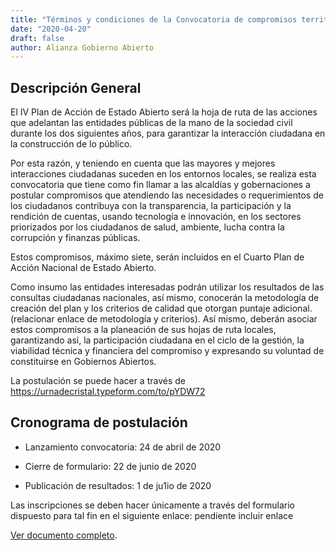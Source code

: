 ```yaml
---
title: "Términos y condiciones de la Convocatoria de compromisos territoriales para el IV Plan de Acción Nacional de Estado Abierto"
date: "2020-04-20"
draft: false
author: Alianza Gobierno Abierto
---
```

## Descripción General

El IV Plan de Acción de Estado Abierto será la hoja de ruta de las acciones que adelantan las entidades públicas de la mano de la sociedad civil durante los dos siguientes años, para garantizar la interacción ciudadana en la construcción de lo público.

Por esta razón, y teniendo en cuenta que las mayores y mejores interacciones ciudadanas suceden en los entornos locales, se realiza esta convocatoria que tiene como fin llamar a las alcaldías y gobernaciones a postular compromisos que atendiendo las necesidades o requerimientos de los ciudadanos contribuya con la transparencia, la participación y la rendición de cuentas, usando tecnología e innovación, en los sectores priorizados por los ciudadanos de salud, ambiente, lucha contra la corrupción y finanzas públicas.

Estos compromisos, máximo siete, serán incluidos en el Cuarto Plan de Acción Nacional de Estado Abierto.

Como insumo las entidades interesadas podrán utilizar los resultados de las consultas ciudadanas nacionales, así mismo, conocerán la metodología de creación del plan y los criterios de calidad que otorgan puntaje adicional. (relacionar enlace de metodología y criterios). Así mismo, deberán asociar estos compromisos a la planeación de sus hojas de ruta locales, garantizando así, la participación ciudadana en el ciclo de la gestión, la viabilidad técnica y financiera del compromiso y expresando su voluntad de constituirse en Gobiernos Abiertos.

La postulación se puede hacer a través de https://urnadecristal.typeform.com/to/pYDW72


## Cronograma de postulación

- Lanzamiento convocatoria: 24 de abril de 2020

- Cierre de formulario: 22 de junio de 2020

- Publicación de resultados: 1 de ju1io de 2020

Las inscripciones se deben hacer únicamente a través del formulario dispuesto para tal fin en el siguiente enlace: pendiente incluir enlace

[Ver documento completo](/documents/terminos-convocatoria-territorial.pdf).
